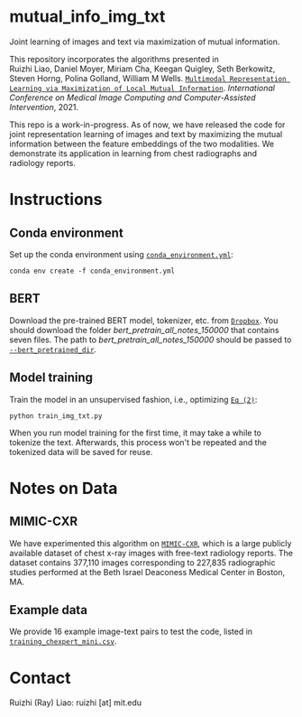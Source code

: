 # mutual_info_img_txt

Joint learning of images and text via maximization of mutual information.

This repository incorporates the algorithms presented in <br />
Ruizhi Liao, Daniel Moyer, Miriam Cha, Keegan Quigley, Seth Berkowitz, Steven Horng, Polina Golland, William M Wells. [`Multimodal Representation Learning via Maximization of Local Mutual Information`](https://arxiv.org/pdf/2103.04537.pdf). *International Conference on Medical Image Computing and Computer-Assisted Intervention*, 2021. <br />

This repo is a work-in-progress. As of now, we have released the code for joint representation learning of images and text by maximizing the mutual information between the feature embeddings of the two modalities. We demonstrate its application in learning from chest radiographs and radiology reports.


# Instructions

## Conda environment

Set up the conda environment using [`conda_environment.yml`](https://github.com/RayRuizhiLiao/mutual_info_img_txt/blob/main/conda_environment.yml):
```
conda env create -f conda_environment.yml
```

## BERT

Download the pre-trained BERT model, tokenizer, etc. from [`Dropbox`](https://www.dropbox.com/sh/snp8lr2afsgeb04/AACWNzsHSWksJGIWgp6P_T4ca?dl=0). You should download the folder *bert_pretrain_all_notes_150000* that contains seven files. The path to *bert_pretrain_all_notes_150000* should be passed to [`--bert_pretrained_dir`](https://github.com/RayRuizhiLiao/mutual_info_img_txt/blob/80d0c32e3625ef545cf2135beb0108847c113e4c/train_img_txt.py#L26).


## Model training

Train the model in an unsupervised fashion, i.e., optimizing [`Eq (2)`](https://arxiv.org/pdf/2103.04537.pdf):

```
python train_img_txt.py
```

When you run model training for the first time, it may take a while to tokenize the text. Afterwards, this process won't be repeated and the tokenized data will be saved for reuse. 


# Notes on Data

## MIMIC-CXR

We have experimented this algorithm on [`MIMIC-CXR`](https://physionet.org/content/mimic-cxr/2.0.0/), which is a large publicly available dataset of chest x-ray images with free-text radiology reports. The dataset contains 377,110 images corresponding to 227,835 radiographic studies performed at the Beth Israel Deaconess Medical Center in Boston, MA.

## Example data

We provide 16 example image-text pairs to test the code, listed in [`training_chexpert_mini.csv`](https://github.com/RayRuizhiLiao/mutual_info_img_txt/blob/main/example_data/training_chexpert_mini.csv).


# Contact

Ruizhi (Ray) Liao: ruizhi [at] mit.edu
